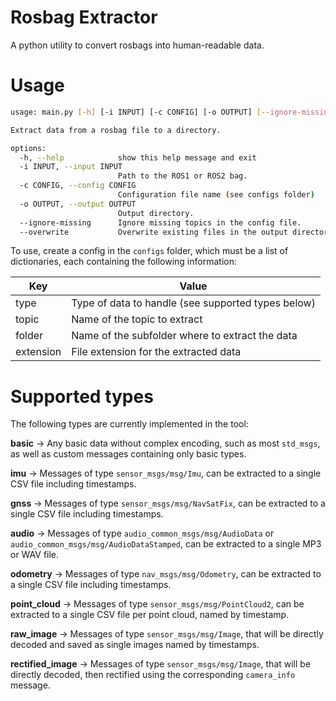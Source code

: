 # Rosbag Extractor

A python utility to convert rosbags into human-readable data.

# Usage

```bash
usage: main.py [-h] [-i INPUT] [-c CONFIG] [-o OUTPUT] [--ignore-missing] [--overwrite]

Extract data from a rosbag file to a directory.

options:
  -h, --help            show this help message and exit
  -i INPUT, --input INPUT
                        Path to the ROS1 or ROS2 bag.
  -c CONFIG, --config CONFIG
                        Configuration file name (see configs folder)
  -o OUTPUT, --output OUTPUT
                        Output directory.
  --ignore-missing      Ignore missing topics in the config file.
  --overwrite           Overwrite existing files in the output directory.
```

To use, create a config in the `configs` folder, which must be a list of dictionaries, each containing the following information:

| Key       | Value                                              |
| --------- | -------------------------------------------------- |
| type      | Type of data to handle (see supported types below) |
| topic     | Name of the topic to extract                       |
| folder    | Name of the subfolder where to extract the data    |
| extension | File extension for the extracted data              |

# Supported types

The following types are currently implemented in the tool:

**basic** -> Any basic data without complex encoding, such as most `std_msgs`, as well as custom messages containing only basic types.

**imu** -> Messages of type `sensor_msgs/msg/Imu`, can be extracted to a single CSV file including timestamps.

**gnss** -> Messages of type `sensor_msgs/msg/NavSatFix`, can be extracted to a single CSV file including timestamps.

**audio** -> Messages of type `audio_common_msgs/msg/AudioData` or `audio_common_msgs/msg/AudioDataStamped`, can be extracted to a single MP3 or WAV file.

**odometry** -> Messages of type `nav_msgs/msg/Odometry`, can be extracted to a single CSV file including timestamps.

**point_cloud** -> Messages of type `sensor_msgs/msg/PointCloud2`, can be extracted to a single CSV file per point cloud, named by timestamp.

**raw_image** -> Messages of type `sensor_msgs/msg/Image`, that will be directly decoded and saved as single images named by timestamps.

**rectified_image** -> Messages of type `sensor_msgs/msg/Image`, that will be directly decoded, then rectified using the corresponding `camera_info` message.
